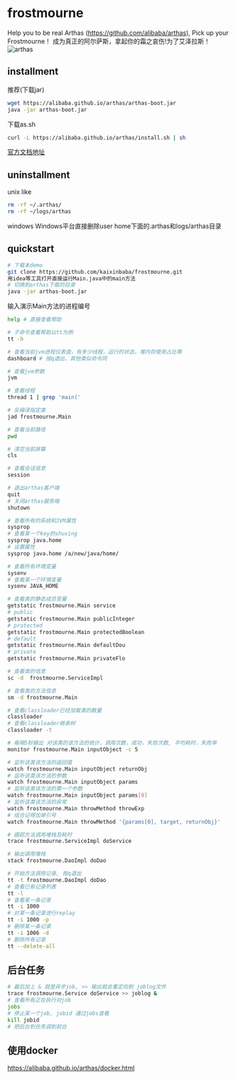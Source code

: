 # frostmourne
Help you to be real Arthas (https://github.com/alibaba/arthas), Pick up your Frostmourne！
成为真正的阿尔萨斯，拿起你的霜之哀伤!为了艾泽拉斯！
![arthas](https://www.google.com/imgres?imgurl=http%3A%2F%2Fimg4.18183.com%2Fuploads%2Fallimg%2F170417%2F21-1F41G12013.jpg%40q_80&imgrefurl=http%3A%2F%2Fhots.178.com%2F201704%2F286419895423.html&docid=hJmBWUF5zpGLKM&tbnid=w63ookoC2NK43M%3A&vet=10ahUKEwiluJL62erhAhWPGqYKHUsSC24QMwhOKBEwEQ..i&w=415&h=218&safe=strict&bih=824&biw=1476&q=%E9%98%BF%E5%B0%94%E8%90%A8%E6%96%AF%20%E5%9B%BE%E7%89%87&ved=0ahUKEwiluJL62erhAhWPGqYKHUsSC24QMwhOKBEwEQ&iact=mrc&uact=8)

## installment
推荐(下载jar)
```bash
wget https://alibaba.github.io/arthas/arthas-boot.jar
java -jar arthas-boot.jar
```
下载as.sh
```bash
curl -L https://alibaba.github.io/arthas/install.sh | sh
```
[官方文档地址](https://alibaba.github.io/arthas/install-detail.html)
## uninstallment
unix like
```bash
rm -rf ~/.arthas/
rm -rf ~/logs/arthas
```
windows
Windows平台直接删除user home下面的.arthas和logs/arthas目录

## quickstart
```bash
# 下载本demo
git clone https://github.com/kaixinbaba/frostmourne.git
用idea等工具打开直接运行Main.java中的main方法
# 切换到arthas下载的目录
java -jar arthas-boot.jar 
```
输入演示Main方法的进程编号
```bash
help # 直接查看帮助
```
```bash
# 子命令查看帮助以tt为例
tt -h
```
```bash
# 查看当前jvm进程仪表盘，有多少线程，运行的状态，堆内存使用占比等
dashboard # 按q退出，其他类似命令同
```
```bash
# 查看jvm参数
jvm
```
```bash
# 查看线程
thread 1 | grep 'main('
```
```bash
# 反编译指定类
jad frostmourne.Main
```
```bash
# 查看当前路径
pwd
```
```bash
# 清空当前屏幕
cls
```
```bash
# 查看会话信息
session
```
```bash
# 退出arthas客户端
quit
# 关闭arthas服务端
shutown
```
```bash
# 查看所有的系统和JVM属性
sysprop
# 查看某一个key的shuxing
sysprop java.home
# 设置属性
sysprop java.home /a/new/java/home/
```
```bash
# 查看所有环境变量
sysenv 
# 查看某一个环境变量
sysenv JAVA_HOME
```
```bash
# 查看类的静态成员变量
getstatic frostmourne.Main service
# public
getstatic frostmourne.Main publicInteger
# protected
getstatic frostmourne.Main protectedBoolean
# default
getstatic frostmourne.Main defaultDou
# private
getstatic frostmourne.Main privateFlo
```
```bash
# 查看类的信息
sc -d  frostmourne.ServiceImpl
```
```bash
# 查看类的方法信息
sm -d frostmourne.Main 
```
```bash
# 查看classloader已经加载类的数量
classloader
# 查看classloader继承树
classloader -t
```
```bash
# 每隔5秒输出 对该类的该方法的统计，调用次数，成功，失败次数, 平均耗时，失败率
monitor frostmourne.Main inputObject -c 5
```
```bash
# 监听该类该方法的返回值
watch frostmourne.Main inputObject returnObj
# 监听该类该方法的参数
watch frostmourne.Main inputObject params
# 监听该类该方法的第一个参数
watch frostmourne.Main inputObject params[0]
# 监听该类该方法的异常
watch frostmourne.Main throwMethod throwExp
# 组合记得加单引号
watch frostmourne.Main throwMethod '{params[0], target, returnObj}'
```
```bash
# 跟踪方法调用堆栈及耗时
trace frostmourne.ServiceImpl doService
```
```bash
# 输出调用堆栈
stack frostmourne.DaoImpl doDao 
```
```bash
# 开始方法调用记录, 按q退出
tt -t frostmourne.DaoImpl doDao 
# 查看已有记录列表
tt -l
# 查看某一条记录
tt -i 1000
# 对某一条记录进行replay
tt -i 1000 -p
# 删除某一条记录
tt -i 1006 -d
# 删除所有记录
tt --delete-all
```
## 后台任务
```bash
# 最后加上 & 就是异步job, >> 输出就会重定向到 joblog文件
trace frostmourne.Service doService >> joblog &
# 查看所有正在执行对job
jobs
# 停止某一个job, jobid 通过jobs查看
kill jobid
# 把后台到任务调到前台
```

## 使用docker
https://alibaba.github.io/arthas/docker.html


